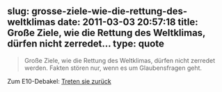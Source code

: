 slug: grosse-ziele-wie-die-rettung-des-weltklimas
date: 2011-03-03 20:57:18
title: Große Ziele, wie die Rettung des Weltklimas, dürfen nicht zerredet...
type: quote
---

> Große Ziele, wie die Rettung des Weltklimas, dürfen nicht zerredet werden. Fakten stören nur, wenn es um Glaubensfragen geht.

Zum E10-Debakel: [Treten sie zurück](http://www.wiwo.de/blogs/chefsache/2011/03/03/treten-sie-zuruck/)
